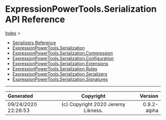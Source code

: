 ﻿# ExpressionPowerTools.Serialization API Reference

[Index](../index.md) > 

- [Serializers Reference](ExpressionPowerTools.Serialization.Serializers.ser.md)
- [ExpressionPowerTools.Serialization](ExpressionPowerTools.Serialization.n.md)
- [ExpressionPowerTools.Serialization.Compression](ExpressionPowerTools.Serialization.Compression.n.md)
- [ExpressionPowerTools.Serialization.Configuration](ExpressionPowerTools.Serialization.Configuration.n.md)
- [ExpressionPowerTools.Serialization.Extensions](ExpressionPowerTools.Serialization.Extensions.n.md)
- [ExpressionPowerTools.Serialization.Rules](ExpressionPowerTools.Serialization.Rules.n.md)
- [ExpressionPowerTools.Serialization.Serializers](ExpressionPowerTools.Serialization.Serializers.n.md)
- [ExpressionPowerTools.Serialization.Signatures](ExpressionPowerTools.Serialization.Signatures.n.md)

---

| Generated | Copyright | Version |
| :-- | :-: | --: |
| 09/24/2020 22:26:53 | (c) Copyright 2020 Jeremy Likness. | 0.9.2-alpha |

